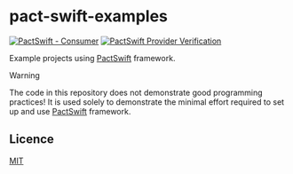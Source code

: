 # pact-swift-examples

[![PactSwift - Consumer](https://github.com/surpher/pact-swift-examples/actions/workflows/test_projects.yml/badge.svg)](https://github.com/surpher/pact-swift-examples/actions/workflows/test_projects.yml)
[![PactSwift Provider Verification](https://github.com/surpher/pact-swift-examples/actions/workflows/verify_provider.yml/badge.svg)](https://github.com/surpher/pact-swift-examples/actions/workflows/verify_provider.yml)

Example projects using [PactSwift][pactswift] framework.

> [!WARNING]
> The code in this repository does not demonstrate good programming practices!
> It is used solely to demonstrate the minimal effort required to set up and use [PactSwift][pactswift] framework.

## Licence

[MIT](LICENSE.md)

[pactswift]: https://github.com/surpher/pact-swift

